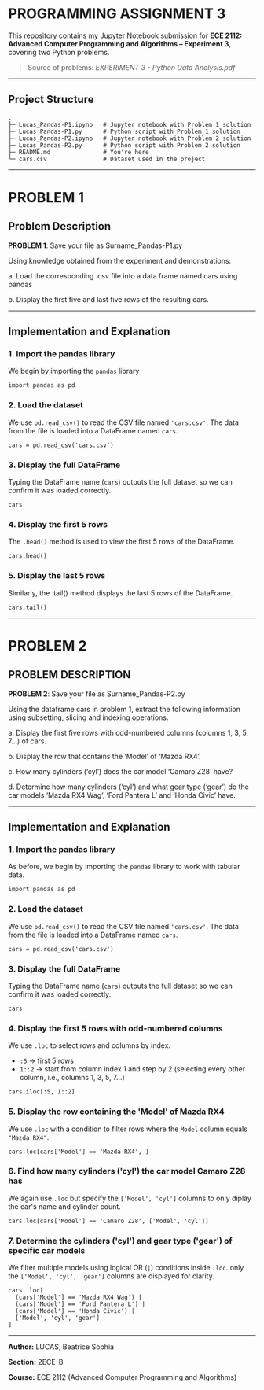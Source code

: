 # PROGRAMMING ASSIGNMENT 3

This repository contains my Jupyter Notebook submission for **ECE 2112: Advanced Computer Programming and Algorithms – Experiment 3**, covering two Python problems.

> Source of problems: *EXPERIMENT 3 - Python Data Analysis.pdf*

---

## Project Structure

```
.
├─ Lucas_Pandas-P1.ipynb   # Jupyter notebook with Problem 1 solution
├─ Lucas_Pandas-P1.py      # Python script with Problem 1 solution
├─ Lucas_Pandas-P2.ipynb   # Jupyter notebook with Problem 2 solution
├─ Lucas_Pandas-P2.py      # Python script with Problem 2 solution
├─ README.md               # You're here
└─ cars.csv                # Dataset used in the project
```

---

# PROBLEM 1

## Problem Description
**PROBLEM 1**: Save your file as Surname_Pandas-P1.py

Using knowledge obtained from the experiment and demonstrations:

  a. Load the corresponding .csv file into a data frame named cars using pandas

  b. Display the first five and last five rows of the resulting cars.

---

## Implementation and Explanation

### 1. Import the pandas library
We begin by importing the `pandas` library

```
import pandas as pd
```

### 2. Load the dataset
We use `pd.read_csv()` to read the CSV file named `'cars.csv'`. The data from the file is loaded into a DataFrame named `cars`. 

```
cars = pd.read_csv('cars.csv')              
```

### 3. Display the full DataFrame
Typing the DataFrame name (`cars`) outputs the full dataset so we can confirm it was loaded correctly.

```
cars               
```

### 4. Display the first 5 rows
The `.head()` method is used to view the first 5 rows of the DataFrame.

```
cars.head()    
```

### 5. Display the last 5 rows
Similarly, the .tail() method displays the last 5 rows of the DataFrame.

```
cars.tail()              
```

---

# PROBLEM 2

## PROBLEM DESCRIPTION
**PROBLEM 2**: Save your file as Surname_Pandas-P2.py

Using the dataframe cars in problem 1, extract the following information using subsetting, slicing and indexing operations.

a. Display the first five rows with odd-numbered columns (columns 1, 3, 5, 7…) of cars.

b. Display the row that contains the ‘Model’ of ‘Mazda RX4’.

c. How many cylinders (‘cyl’) does the car model ‘Camaro Z28’ have?

d. Determine how many cylinders (‘cyl’) and what gear type (‘gear’) do the car models ‘Mazda RX4 Wag’, ‘Ford Pantera L’ and ‘Honda Civic’ have.

--- 

## Implementation and Explanation

### 1. Import the pandas library
As before, we begin by importing the `pandas` library to work with tabular data.

```
import pandas as pd
```

### 2. Load the dataset
We use `pd.read_csv()` to read the CSV file named `'cars.csv'`. The data from the file is loaded into a DataFrame named `cars`. 

```
cars = pd.read_csv('cars.csv')              
```

### 3. Display the full DataFrame
Typing the DataFrame name (`cars`) outputs the full dataset so we can confirm it was loaded correctly.

```
cars               
```

### 4. Display the first 5 rows with odd-numbered columns
We use `.loc` to select rows and columns by index.

  - `:5` → first 5 rows
  - `1::2` → start from column index 1 and step by 2 (selecting every other column, i.e., columns 1, 3, 5, 7...)

```
cars.iloc[:5, 1::2] 
```

### 5. Display the row containing the 'Model' of Mazda RX4
We use `.loc` with a condition to filter rows where the `Model` column equals `"Mazda RX4"`.

```
cars.loc[cars['Model'] == 'Mazda RX4', ]           
```

### 6. Find how many cylinders ('cyl') the car model Camaro Z28 has
We again use `.loc` but specify the `['Model', 'cyl']` columns to only diplay the car's name and cylinder count.

```
cars.loc[cars['Model'] == 'Camaro Z28', ['Model', 'cyl']]
```

### 7. Determine the cylinders ('cyl') and gear type ('gear') of specific car models
We filter multiple models using logical OR (`|`) conditions inside `.loc`. only the `['Model', 'cyl', 'gear']` columns are displayed for clarity.

```
cars. loc[
  (cars['Model'] == 'Mazda RX4 Wag') |
  (cars['Model'] == 'Ford Pantera L') |
  (cars['Model'] == 'Honda Civic') |
  ['Model', 'cyl', 'gear']
]
```

---

**Author:** LUCAS, Beatrice Sophia

**Section:** 2ECE-B

**Course:** ECE 2112 (Advanced Computer Programming and Algorithms)


